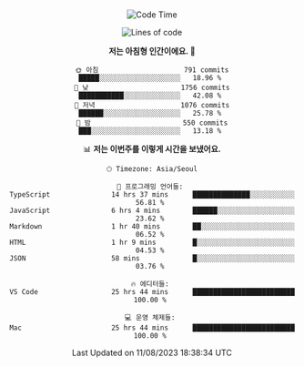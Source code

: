 <div align="center">

<br />

 <!--START_SECTION:waka-->
![Code Time](http://img.shields.io/badge/Code%20Time-1%2C165%20hrs%2041%20mins-blue)

![Lines of code](https://img.shields.io/badge/%EC%A0%80%EB%8A%94%20%EC%97%AC%ED%83%9C%EA%B9%8C%EC%A7%80%20-3.4%20million%20%EC%A4%84%EC%9D%98%20%EC%BD%94%EB%93%9C%EB%A5%BC%20%EC%9E%91%EC%84%B1%ED%96%88%EC%96%B4%EC%9A%94.-blue)

**저는 아침형 인간이에요. 🐤** 

```text
🌞 아침                     791 commits         █████░░░░░░░░░░░░░░░░░░░░   18.96 % 
🌆 낮　                     1756 commits        ███████████░░░░░░░░░░░░░░   42.08 % 
🌃 저녁                     1076 commits        ██████░░░░░░░░░░░░░░░░░░░   25.78 % 
🌙 밤　                     550 commits         ███░░░░░░░░░░░░░░░░░░░░░░   13.18 % 
```


📊 **저는 이번주를 이렇게 시간을 보냈어요.** 

```text
🕑︎ Timezone: Asia/Seoul

💬 프로그래밍 언어들: 
TypeScript               14 hrs 37 mins      ██████████████░░░░░░░░░░░   56.81 % 
JavaScript               6 hrs 4 mins        ██████░░░░░░░░░░░░░░░░░░░   23.62 % 
Markdown                 1 hr 40 mins        ██░░░░░░░░░░░░░░░░░░░░░░░   06.52 % 
HTML                     1 hr 9 mins         █░░░░░░░░░░░░░░░░░░░░░░░░   04.53 % 
JSON                     58 mins             █░░░░░░░░░░░░░░░░░░░░░░░░   03.76 % 

🔥 에디터들: 
VS Code                  25 hrs 44 mins      █████████████████████████   100.00 % 

💻 운영 체제들: 
Mac                      25 hrs 44 mins      █████████████████████████   100.00 % 
```


 Last Updated on 11/08/2023 18:38:34 UTC
<!--END_SECTION:waka-->

</div>
